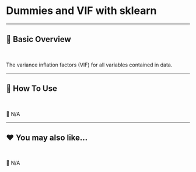 # Dummies and VIF with sklearn


***
## 📘 Basic Overview


<br>

The variance inflation factors (VIF) for all variables contained in data.

***
## 🚀 How To Use

<br>

🚫 N/A


***
## ❤️ You may also like...

<br>

🚫 N/A
